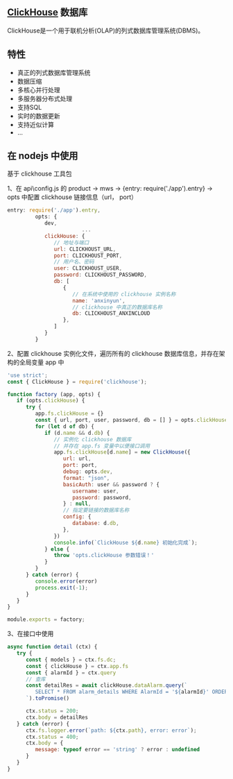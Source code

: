 ## [ClickHouse](https://clickhouse.com/) 数据库

ClickHouse是一个用于联机分析(OLAP)的列式数据库管理系统(DBMS)。

## 特性

- 真正的列式数据库管理系统
- 数据压缩
- 多核心并行处理
- 多服务器分布式处理
- 支持SQL
- 实时的数据更新
- 支持近似计算
- ...

## 在 nodejs 中使用

基于 clickhouse 工具包

1、在 api\config.js 的 product -> mws -> {entry: require('./app').entry} -> opts 中配置 clickhouse 链接信息（url， port）

```js
entry: require('./app').entry,
         opts: {
            dev,
						...
            clickHouse: {
			   // 地址与端口
               url: CLICKHOUST_URL,
               port: CLICKHOUST_PORT,
			   // 用户名、密码
               user: CLICKHOUST_USER,
               password: CLICKHOUST_PASSWORD,
               db: [
                  {
				     // 在系统中使用的 clickhouse 实例名称
                     name: 'anxinyun',
					 // clickhouse 中真正的数据库名称
                     db: CLICKHOUST_ANXINCLOUD
                  }, 
               ]
            }
         }
```

2、配置 clickhouse 实例化文件，遍历所有的 clickhouse 数据库信息，并存在架构的全局变量 app 中

```js
'use strict';
const { ClickHouse } = require('clickhouse');

function factory (app, opts) {
   if (opts.clickHouse) {
      try {
         app.fs.clickHouse = {}
         const { url, port, user, password, db = [] } = opts.clickHouse
         for (let d of db) {
            if (d.name && d.db) {
		       // 实例化 clickhouse 数据库
			   // 并存在 app.fs 变量中以便接口调用
               app.fs.clickHouse[d.name] = new ClickHouse({
                  url: url,
                  port: port,
                  debug: opts.dev,
                  format: "json",
                  basicAuth: user && password ? {
                     username: user,
                     password: password,
                  } : null,
				  // 指定要链接的数据库名称
                  config: {
                     database: d.db,
                  },
               })
               console.info(`ClickHouse ${d.name} 初始化完成`);
            } else {
               throw 'opts.clickHouse 参数错误！'
            }
         }
      } catch (error) {
         console.error(error)
         process.exit(-1);
      }
   }
}

module.exports = factory;
```

3、在接口中使用

```js
async function detail (ctx) {
   try {
      const { models } = ctx.fs.dc;
      const { clickHouse } = ctx.app.fs
      const { alarmId } = ctx.query
	  // 查库
      const detailRes = await clickHouse.dataAlarm.query(`
         SELECT * FROM alarm_details WHERE AlarmId = '${alarmId}' ORDER BY Time ASC
      `).toPromise()

      ctx.status = 200;
      ctx.body = detailRes
   } catch (error) {
      ctx.fs.logger.error(`path: ${ctx.path}, error: error`);
      ctx.status = 400;
      ctx.body = {
         message: typeof error == 'string' ? error : undefined
      }
   }
}
```